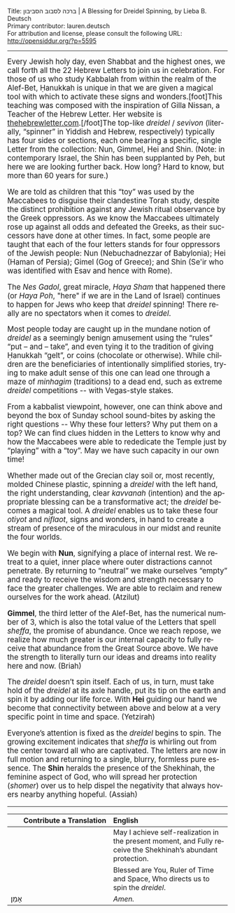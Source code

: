<html>
<head></head>
<body>
Title: ברכה לסבוב הסביבון | A Blessing for Dreidel Spinning, by Lieba B. Deutsch<br />
Primary contributor: lauren.deutsch<br />
For attribution and license, please consult the following URL: <a href="http://opensiddur.org/?p=5595">http://opensiddur.org/?p=5595</a>
<p />
<hr />

<div class="english" lang="en" style="font-size: 1.2em;">
Every Jewish holy day, even Shabbat and the highest ones, we call forth all the 22 Hebrew Letters to join us in celebration. For those of us who study Kabbalah from within the realm of the Alef-Bet, Ḥanukkah is unique in that we are given a magical tool with which to activate these signs and wonders.[foot]This teaching was composed with the inspiration of Gilla Nissan, a Teacher of the Hebrew Letter. Her website is <a href="http://thehebrewletter.com">thehebrewletter.com</a>.[/foot]The top-like <em>dreidel</em> / <em>sevivon</em> (literally, “spinner” in Yiddish and Hebrew, respectively) typically has four sides or sections, each one bearing a specific, single Letter from the collection: Nun, Gimmel, Hei and Shin. (Note: in contemporary Israel, the Shin has been supplanted by Peh, but here we are looking further back. How long? Hard to know, but more than 60 years for sure.)

We are told as children that this “toy” was used by the Maccabees to disguise their clandestine Torah study, despite the distinct prohibition against any Jewish ritual observance by the Greek oppressors. As we know the Maccabees ultimately rose up against all odds and defeated the Greeks, as their successors have done at other times. In fact, some people are taught that each of the four letters stands for four oppressors of the Jewish people: Nun (Nebuchadnezzar of Babylonia); Hei (Haman of Persia); Gimel (Gog of Greece); and Shin (Se'ir who was identified with Esav and hence with Rome).

The <em>Nes Gadol</em>, great miracle, <em>Haya Sham</em> that happened there (or <em>Haya Poh</em>, "here" if we are in the Land of Israel) continues to happen for Jews who keep that <em>dreidel</em> spinning! There really are no spectators when it comes to <em>dreidel</em>.

Most people today are caught up in the mundane notion of <em>dreidel</em> as a seemingly benign amusement using the “rules” “put – and – take”, and even tying it to the tradition of giving Ḥanukkah “gelt”, or coins (chocolate or otherwise). While children are the beneficiaries of intentionally simplified stories, trying to make adult sense of this one can lead one through a maze of <em>minhagim</em> (traditions) to a dead end, such as extreme <em>dreidel</em> competitions -- with Vegas-style stakes.

From a kabbalist viewpoint, however, one can think above and beyond the box of Sunday school sound-bites by asking the right questions -- Why these four letters? Why put them on a top? We can find clues hidden in the Letters to know why and how the Maccabees were able to rededicate the Temple just by “playing” with a “toy”. May we have such capacity in our own time!

Whether made out of the Grecian clay soil or, most recently, molded Chinese plastic, spinning a <em>dreidel</em> with the left hand, the right understanding, clear <em>kavvanah</em> (intention) and the appropriate blessing can be a transformative act; the <em>dreidel</em> becomes a magical tool. A <em>dreidel</em> enables us to take these four <em>otiyot</em> and <em>niflaot</em>, signs and wonders, in hand to create a stream of presence of the miraculous in our midst and reunite the four worlds.

We begin with <strong>Nun</strong>, signifying a place of internal rest. We retreat to a quiet, inner place where outer distractions cannot penetrate. By returning to “neutral” we make ourselves “empty” and ready to receive the wisdom and strength necessary to face the greater challenges. We are able to reclaim and renew ourselves for the work ahead. (Atzilut)

<strong>Gimmel</strong>, the third letter of the Alef-Bet, has the numerical number of 3, which is also the total value of the Letters that spell <em>sheffa</em>, the promise of abundance. Once we reach repose, we realize how much greater is our internal capacity to fully receive that abundance from the Great Source above. We have the strength to literally turn our ideas and dreams into reality here and now. (Briah)

The <em>dreidel </em>doesn’t spin itself. Each of us, in turn, must take hold of the <em>dreidel </em>at its axle handle, put its tip on the earth and spin it by adding our life force. With <strong>Hei</strong> guiding our hand we become that connectivity between above and below at a very specific point in time and space. (Yetzirah)

Everyone’s attention is fixed as the <em>dreidel</em> begins to spin. The growing excitement indicates that <em>sheffa</em> is whirling out from the center toward all who are captivated. The letters are now in full motion and returning to a single, blurry, formless pure essence. The <strong>Shin</strong> heralds the presence of the Shekhinah, the feminine aspect of God, who will spread her protection (<em>shomer</em>) over us to help dispel the negativity that always hovers nearby anything hopeful. (Assiah)
</div>

<hr />

<table style="margin-left: auto;margin-right: auto;" class="draggable">
<thead><tr><th id="x" style="text-align: right;">Contribute a Translation</th><th style="text-align: left;">English</th></tr></thead>
<tbody>
<tr><td style="vertical-align:top;" width="46%">
<div class="liturgy" lang="he" style="text-align: right;">

</span></div></td>
 
<td width="53%"><div class="english" lang="en">
May I achieve self-realization in the present moment, and
Fully receive the Shekhinah’s abundant protection.
</div></td>
</tr>


<tr>
<td style="vertical-align:top;" width="46%">
<div class="liturgy" lang="he">

</span></div>
</td>
 
<td style="vertical-align:top;" width="53%">
<div class="english" lang="en">
Blessed are You,
Ruler of Time and Space,
Who directs us to spin the <em>dreidel</em>.
</div></td>
</tr>


<tr>
<td style="vertical-align:top;" width="46%">
<div class="liturgy" lang="he">
אָמֵן׃
</span></div>
</td>
 
<td style="vertical-align:top;" width="53%">
<div class="english" lang="en">
<em>Amen.</em>
</div></td>
</tr>
</tbody></table>
</body>
</html>